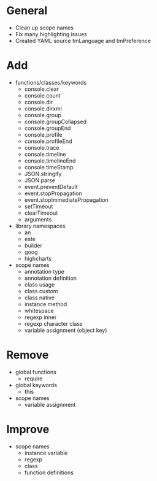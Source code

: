# General
- Clean up scope names
- Fix many highlighting issues
- Created YAML source tmLanguage and tmPreference

# Add
- functions/classes/keywords
  - console.clear
  - console.count
  - console.dir
  - console.dirxml
  - console.group
  - console.groupCollapsed
  - console.groupEnd
  - console.profile
  - console.profileEnd
  - console.trace
  - console.timeline
  - console.timelineEnd
  - console.timeStamp
  - JSON.stringify
  - JSON.parse
  - event.preventDefault
  - event.stopPropagation
  - event.stopImmediatePropagation
  - setTimeout
  - clearTimeout
  - arguments
- library namespaces
  - an
  - este
  - builder
  - goog
  - highcharts
- scope names
  - annotation type
  - annotation definition
  - class usage
  - class custom
  - class native
  - instance method
  - whitespace
  - regexp inner
  - regexp character class
  - variable assignment (object key)

# Remove
- global functions
  - require
- global keywords
  - this
- scope names
  - variable assignment

# Improve
- scope names
  - instance variable
  - regexp
  - class
  - function definitions
